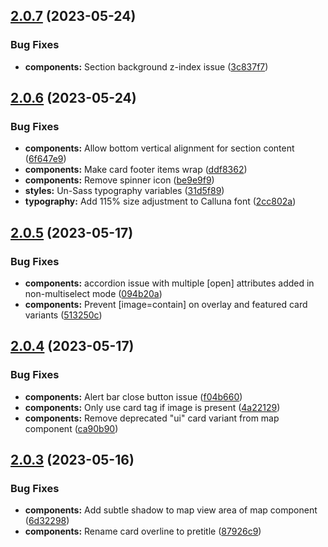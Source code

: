 ## [2.0.7](https://github.com/jacecotton/tcds/compare/v2.0.6...v2.0.7) (2023-05-24)


### Bug Fixes

* **components:** Section background z-index issue ([3c837f7](https://github.com/jacecotton/tcds/commit/3c837f7b8cbebfcd561386d462724f615d333ef4))



## [2.0.6](https://github.com/jacecotton/tcds/compare/v2.0.5...v2.0.6) (2023-05-24)


### Bug Fixes

* **components:** Allow bottom vertical alignment for section content ([6f647e9](https://github.com/jacecotton/tcds/commit/6f647e9a222bdc6909b148da0696a4514e8dd83b))
* **components:** Make card footer items wrap ([ddf8362](https://github.com/jacecotton/tcds/commit/ddf8362612cf846943e5999276e691b3659f2b84))
* **components:** Remove spinner icon ([be9e9f9](https://github.com/jacecotton/tcds/commit/be9e9f9c3d529671aafb39ce0544a179871add7a))
* **styles:** Un-Sass typography variables ([31d5f89](https://github.com/jacecotton/tcds/commit/31d5f8964023a5cc0781e1daf0ae5f84ba4d50f1))
* **typography:** Add 115% size adjustment to Calluna font ([2cc802a](https://github.com/jacecotton/tcds/commit/2cc802a3d460c933eb51d4f855594bca1c78ef41))



## [2.0.5](https://github.com/jacecotton/tcds/compare/v2.0.4...v2.0.5) (2023-05-17)


### Bug Fixes

* **components:** accordion issue with multiple [open] attributes added in non-multiselect mode ([094b20a](https://github.com/jacecotton/tcds/commit/094b20a4b27ff7144bc1859a7774ccb0241b6d90))
* **components:** Prevent [image=contain] on overlay and featured card variants ([513250c](https://github.com/jacecotton/tcds/commit/513250cd3c65a4d3a4cdfbddf8c3d119af5794d3))



## [2.0.4](https://github.com/jacecotton/tcds/compare/v2.0.3...v2.0.4) (2023-05-17)


### Bug Fixes

* **components:** Alert bar close button issue ([f04b660](https://github.com/jacecotton/tcds/commit/f04b660d1d752c75c0ca4dc893224366a97a5c3a))
* **components:** Only use card tag if image is present ([4a22129](https://github.com/jacecotton/tcds/commit/4a22129b33c8039777e37c1098269a0be1c7fef2))
* **components:** Remove deprecated "ui" card variant from map component ([ca90b90](https://github.com/jacecotton/tcds/commit/ca90b9078d2678c4b6fb6057d71ccf5453d2cf92))



## [2.0.3](https://github.com/jacecotton/tcds/compare/v2.0.2...v2.0.3) (2023-05-16)


### Bug Fixes

* **components:** Add subtle shadow to map view area of map component ([6d32298](https://github.com/jacecotton/tcds/commit/6d322984c392865899ae8d5e8072441de79ee103))
* **components:** Rename card overline to pretitle ([87926c9](https://github.com/jacecotton/tcds/commit/87926c97a9ad7be94ab90e0b53c0610280f46975))



